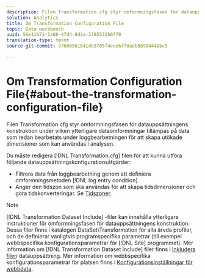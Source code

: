 ```yaml
---
description: Filen Transformation.cfg styr omformningsfasen för datauppsättningens konstruktion under vilken ytterligare dataomformningar tillämpas på data som redan bearbetats under loggbearbetningen för att skapa utökade dimensioner som kan användas i analysen.
solution: Analytics
title: Om Transformation Configuration File
topic: Data workbench
uuid: 56e11b71-1a86-47d4-8d2a-2795532b0770
translation-type: tm+mt
source-git-commit: 27600561841db3705f4eee6ff0aeb8890444bbc9

---
```



# Om Transformation Configuration File{#about-the-transformation-configuration-file}

Filen Transformation.cfg styr omformningsfasen för datauppsättningens konstruktion under vilken ytterligare dataomformningar tillämpas på data som redan bearbetats under loggbearbetningen för att skapa utökade dimensioner som kan användas i analysen.

Du måste redigera [!DNL Transformation.cfg] filen för att kunna utföra följande datauppsättningskonfigurationsåtgärder:

* Filtrera data från loggbearbetning genom att definiera omformningsmetoden [!DNL log entry condition] .
* Anger den tidszon som ska användas för att skapa tidsdimensioner och göra tidskonverteringar. Se [Tidszoner](../../../home/c-dataset-const-proc/c-trans-config-file/c-spec-trans-param/c-time-zones.md#concept-9cf16b1cb4874f7d85e1dd950fdb4956).

>[!NOTE]
>
>[!DNL Transformation Dataset Include] -filer kan innehålla ytterligare instruktioner för omformningsfasen för datauppsättningens konstruktion. Dessa filer finns i katalogen DataSet\Transformation för alla ärvda profiler, och de definierar vanligtvis programspecifika parametrar (till exempel webbspecifika konfigurationsparametrar för [!DNL Site] programmet). Mer information om [!DNL Transformation Dataset Include] filer finns i [Inkludera filer](../../../home/c-dataset-const-proc/c-dataset-inc-files/c-abt-dataset-inc-files.md)i datauppsättning. Mer information om webbspecifika konfigurationsparametrar för platsen finns i [Konfigurationsinställningar för webbdata](../../../home/c-dataset-const-proc/c-config-web-data/c-config-web-data.md#concept-9a306b65483a484bb3f6f3c1d7e77519).

